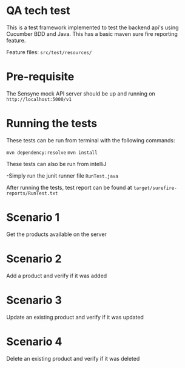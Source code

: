 # QA tech test

This is a test framework implemented to test the backend api's using Cucumber BDD and Java.
This has a basic maven sure fire reporting feature.

Feature files: `src/test/resources/`

# Pre-requisite
The Sensyne mock API server should be up and running on `http://localhost:5000/v1`

# Running the tests
These tests can be run from terminal with the following commands:

`mvn dependency:resolve`
`mvn install`
 
 These tests can also be run from intelliJ
 
 -Simply run the junit runner file `RunTest.java`
 
After running the tests, test report can be found at `target/surefire-reports/RunTest.txt`
 
# Scenario 1
Get the products available on the server

# Scenario 2
Add a product and  verify if it was added

# Scenario 3
Update an existing product and verify if it was updated

# Scenario 4
Delete an existing product and verify if it was deleted


